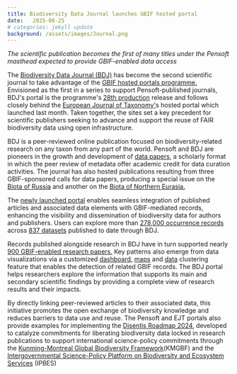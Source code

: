 ```yaml
---
title: Biodiversity Data Journal launches GBIF hosted portal
date:   2025-06-25
# categories: jekyll update
background: /assets/images/Journal.png
---
```


*The scientific publication becomes the first of many titles under the Pensoft masthead expected to provide GBIF-enabled data access*

The [Biodiversity Data Journal (BDJ)](https://data.bdj.pensoft.net/) has become the second scientific journal to take advantage of the 
[GBIF hosted portals programme.](https://www.gbif.org/hosted-portals) Envisioned as the first in a series to support Pensoft-published journals,
BDJ's portal is the programme's [28th production](https://www.gbif.org/composition/4s2G3hhH1n3reU0yN0F8RF/hosted-portals-in-production) release
and follows closely behind the [European Journal of Taxonomy'](https://www.gbif.org/news/2JHV6IsWcUUrD57I3FgXIQ/european-journal-of-taxonomy-launches-gbif-hosted-portal)s hosted portal which launched last month. Taken together, the sites set a key precedent 
for scientific publishers seeking to advance and support the reuse of FAIR biodiversity data using open infrastructure.

BDJ is a peer-reviewed online publication focused on biodiversity-related research on any taxon from any part of the world. 
Pensoft and BDJ are pioneers in the growth and development of [data papers](https://www.gbif.org/data-papers), a scholarly format in which the peer review of metadata offer academic credit for data curation activities. The journal has also hosted publications resulting from three GBIF-sponsored
calls for data papers, producing a special issue on the [Biota of Russia](https://bdj.pensoft.net/topical_collection/59/) and another on the
[Biota of Northern Eurasia.](https://bdj.pensoft.net/topical_collection/197/)

The [newly launched portal](https://data.bdj.pensoft.net/) enables seamless integration of published articles and associated 
data elements with GBIF-mediated records, enhancing the visibility and dissemination of biodiversity data for authors and publishers. 
Users can explore more than [278,000 occurrence records](https://www.gbif.org/occurrence/search?publishing_org=750a8724-fa66-4c27-b645-bd58ac5ee010&advanced=1) across [837 datasets](https://www.gbif.org/dataset/search?publishing_org=750a8724-fa66-4c27-b645-bd58ac5ee010&advanced=1) published to date through BDJ.

Records published alongside research in BDJ have in turn supported nearly [900 GBIF-enabled research papers.](https://www.gbif.org/resource/search?contentType=literature&literatureType=journal&relevance=GBIF_USED&publishingOrganizationKey=750a8724-fa66-4c27-b645-bd58ac5ee010&peerReview=true)
Key patterns also emerge from data visualizations via a customized [dashboard](https://data.bdj.pensoft.net/dashboard/), [maps](https://data.bdj.pensoft.net/occurrence/search/?view=MAP) and [data](https://data.bdj.pensoft.net/occurrence/search/?view=CLUSTERS) 
clustering feature that enables the detection of related GBIF records. The BDJ portal helps researchers explore the information that supports
its main and secondary scientific findings by providing a complete view of research results and their impacts.

By directly linking peer-reviewed articles to their associated data, this initiative promotes the open exchange of biodiversity knowledge 
and reduces barriers to data use and reuse. The Pensoft and EJT portals also provide examples for implementing the [Disentis Roadmap 2024](https://www.bouchoutdeclaration.org/roadmap-2024/), developed to catalyze commitments for liberating biodiversity data locked in research publications to support international science-policy commitments through the [Kunming-Montreal Global Biodiversity Framework](https://www.cbd.int/gbf)(KMGBF) and the
[Intergovernmental Science-Policy Platform on Biodiversity and Ecosystem Services](https://www.ipbes.net/) (IPBES)

